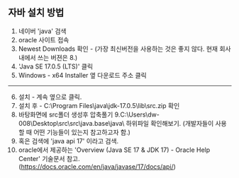 <h2><b>자바 설치 방법</b></h2>

1. 네이버 'java' 검색
2. oracle 사이트 접속
3. Newest Downloads 확인 -
   (가장 최신버전을 사용하는 것은 좋지 않다.
   현재 회사 내에서 쓰는 버젼은 8.)
4. 'Java SE 17.0.5 (LTS)' 클릭
5. Windows - x64 Installer 옆 다운로드 주소 클릭

---

6. 설치 - 계속 옆으로 클릭.
7. 설치 후 - C:\Program Files\java\jdk-17.0.5\lib\src.zip 확인
8. 바탕화면에 src폴더 생성후 압축풀기
   9.C:\Users\dw-008\Desktop\src\src\java.base\java\ 하위파일 확인해보기.
   (개발자들이 사용할 때 어떤 기능들이 있는지 참고하고자 함.)
9. 혹은 검색에 'java api 17' 이라고 검색.
10. oracle에서 제공하는 'Overview (Java SE 17 & JDK 17) - Oracle Help Center' 기술문서 참고.
    (https://docs.oracle.com/en/java/javase/17/docs/api/)
